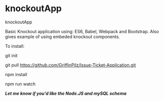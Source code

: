 # knockoutApp
knockoutApp

Basic Knockout application using: ES6, Babel, Webpack and Bootstrap. Also gives example of using embeded knockout components.

To install:

git init

git pull https://github.com/GriffinPilz/Issue-Ticket-Application.git

npm install

npm run watch


***Let me know if you'd like the Node.JS and mySQL schema***
